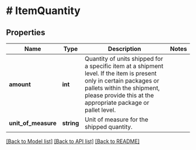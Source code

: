 # # ItemQuantity

## Properties

Name | Type | Description | Notes
------------ | ------------- | ------------- | -------------
**amount** | **int** | Quantity of units shipped for a specific item at a shipment level. If the item is present only in certain packages or pallets within the shipment, please provide this at the appropriate package or pallet level. |
**unit_of_measure** | **string** | Unit of measure for the shipped quantity. |

[[Back to Model list]](../../README.md#models) [[Back to API list]](../../README.md#endpoints) [[Back to README]](../../README.md)
